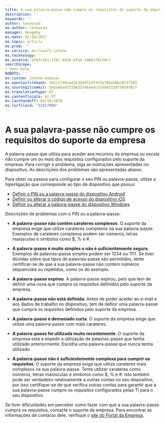 ```yaml
---
title: A sua palavra-passe não cumpre os requisitos do suporte da empresa | Documentos da Microsoft
description: ''
keywords: ''
author: lenewsad
ms.author: lanewsad
manager: dougeby
ms.date: 02/10/2017
ms.topic: article
ms.prod: ''
ms.service: microsoft-intune
ms.technology: ''
ms.assetid: efb3c261-1f6c-4d39-bfa4-18661f8c59c7
searchScope:
- User help
ROBOTS: ''
ms.custom: intune-enduser
ms.openlocfilehash: fd221749ced3535ed72df4fda705430bc0f1f385
ms.sourcegitcommit: 5eba4bad151be32346aedc7cbb0333d71934f8cf
ms.translationtype: HT
ms.contentlocale: pt-PT
ms.lasthandoff: 04/16/2018
ms.locfileid: "31017806"
---
```

# <a name="your-password-does-not-meet-your-company-supports-requirements"></a>A sua palavra-passe não cumpre os requisitos do suporte da empresa

A palavra-passe que utiliza para aceder aos recursos da empresa ou escola não cumpre um ou mais dos requisitos configurados pelo suporte da empresa. Para corrigir o problema, siga as instruções apresentadas no dispositivo. As descrições dos problemas são apresentadas abaixo.

Para obter os passos para configurar o seu PIN ou palavra-passe, utilize a hiperligação que corresponde ao tipo de dispositivo que possui:

- [Definir o PIN ou a palavra-passe do dispositivo Android](set-your-pin-or-password-android.md)
- [Definir ou alterar o código de acesso do dispositivo iOS](set-or-change-your-passcode-ios.md)
- [Definir ou alterar a palavra-passe do dispositivo Windows](set-or-change-your-password-windows.md)

Descrições de problemas com o PIN ou a palavra-passe:

- **A palavra-passe não contém carateres complexos**. O suporte da empresa exige que utilize carateres complexos na sua palavra-passe. Exemplos de carateres complexos podem ser números, letras maiúsculas e símbolos como $, % e #.

- **A palavra-passe é muito simples e não é suficientemente segura**. Exemplos de palavras-passe simples podem ser 1234 ou 1111. Se tiver dúvidas sobre que tipos de palavras-passe são permitidos, tente certificar-se de que a sua palavra-passe não contém números sequenciais ou repetidos, como os do exemplo.

- **A palavra-passe expirou**. A palavra-passe expirou, pelo que tem de definir uma nova que cumpra os requisitos definidos pelo suporte da empresa.

- **A palavra-passe não está definida**. Antes de poder aceder ao e-mail e aos dados de trabalho no dispositivo, tem de definir uma palavra-passe que cumpra os requisitos definidos pelo suporte da empresa.

- **A palavra-passe é demasiado curta**. O suporte da empresa exige que utilize uma palavra-passe com mais carateres.

- **A palavra-passe foi utilizada muito recentemente**. O suporte da empresa está a impedir a utilização de palavras-passe que tenha utilizado anteriormente. Escolha uma palavra-passe que nunca tenha utilizado.

- **A palavra-passe não é suficientemente complexa para cumprir os requisitos**. O suporte da empresa exige que utilize carateres mais complexos na sua palavra-passe. Tente utilizar carateres como números, letras maiúsculas e símbolos como $, % e #. Isto também pode ser verdadeiro relativamente a outras contas no seu dispositivo, por isso certifique-se de que verifica outras contas para garantir que a sua palavra-passe cumpre os requisitos configurados pelas TI para o seu dispositivo.

Se tiver dificuldades em perceber como fazer com que a sua palavra-passe cumpra os requisitos, contacte o suporte da empresa. Para encontrar as informações de contacto dele, verifique o [site do Portal da Empresa](https://portal.manage.microsoft.com#HelpDeskDialog).
